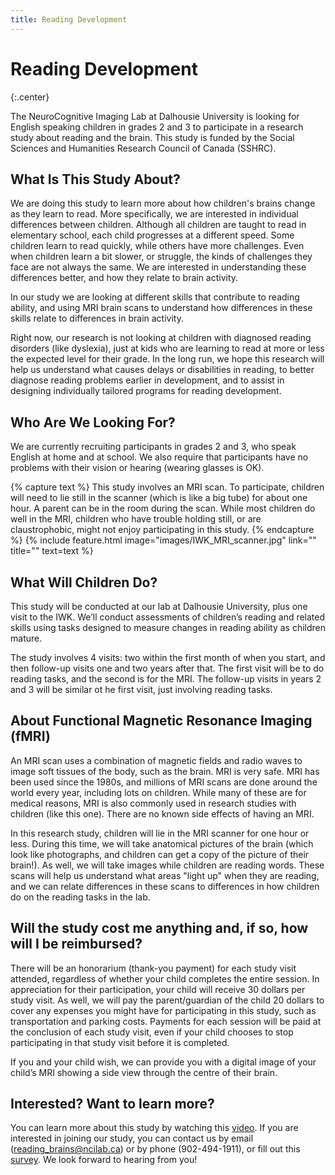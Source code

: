 ```yaml
---
title: Reading Development
---
```


# Reading Development
{:.center}

The NeuroCognitive Imaging Lab at Dalhousie University is looking for English speaking children in grades 2 and 3 to participate in a research study about reading and the brain. This study is funded by the Social Sciences and Humanities Research Council of Canada (SSHRC).

## What Is This Study About?
We are doing this study to learn more about how children's brains change as they learn to read. More specifically, we are interested in individual differences between children. Although all children are taught to read in elementary school, each child progresses at a different speed. Some children learn to read quickly, while others have more challenges. Even when children learn a bit slower, or struggle, the kinds of challenges they face are not always the same. We are interested in understanding these differences better, and how they relate to brain activity. 

In our study we are looking at different skills that contribute to reading ability, and using MRI brain scans to understand how differences in these skills relate to differences in brain activity. 

Right now, our research is not looking at children with diagnosed reading disorders (like dyslexia), just at kids who are learning to read at more or less the expected level for their grade. 
In the long run, we hope this research will help us understand what causes delays or disabilities in reading, to better diagnose reading problems earlier in development, and to assist in designing individually tailored programs for reading development.

## Who Are We Looking For?
We are currently recruiting participants in grades 2 and 3, who speak English at home and at school. We also require that participants have no problems with their vision or hearing (wearing glasses is OK). 

{% capture text %}
This study involves an MRI scan. To participate, children will need to lie still in the scanner (which is like a big tube) for about one hour. A parent can be in the room during the scan. While most children do well in the MRI, children who have trouble holding still, or are claustrophobic, might not enjoy participating in this study.
{% endcapture %}
{%
  include feature.html
  image="images/IWK_MRI_scanner.jpg"
  link=""
  title=""
  text=text
%}

## What Will Children Do?
This study will be conducted at our lab at Dalhousie University, plus one visit to the IWK. We’ll conduct assessments of children’s reading and related skills using tasks designed to measure changes in reading ability as children mature. 

The study involves 4 visits: two within the first month of when you start, and then follow-up visits one and two years after that. The first visit will be to do reading tasks, and the second is for the MRI. The follow-up visits in years 2 and 3 will be similar ot he first visit, just involving reading tasks.

## About Functional Magnetic Resonance Imaging (fMRI)
An MRI scan uses a combination of magnetic fields and radio waves to image soft tissues of the body, such as the brain. MRI is very safe. MRI has been used since the 1980s, and millions of MRI scans are done around the world every year, including lots on children. While many of these are for medical reasons, MRI is also commonly used in research studies with children (like this one). There are no known side effects of having an MRI. 

In this research study, children will lie in the MRI scanner for one hour or less. During this time, we will take anatomical pictures of the brain (which look like photographs, and children can get a copy of the picture of their brain!). As well, we will take images while children are reading words. These scans will help us understand what areas "light up" when they are reading, and we can relate differences in these scans to differences in how children do on the reading tasks in the lab. 

## Will the study cost me anything and, if so, how will I be reimbursed?
There will be an honorarium (thank-you payment) for each study visit attended, regardless of whether your child completes the entire session. In appreciation for their participation, your child will receive 30 dollars per study visit. As well, we will pay the parent/guardian of the child 20 dollars to cover any expenses you might have for participating in this study, such as transportation and parking costs. Payments for each session will be paid at the conclusion of each study visit, even if your child chooses to stop participating in that study visit before it is completed.

If you and your child wish, we can provide you with a digital image of your child’s MRI showing a side view through the centre of their brain.

## Interested? Want to learn more?
You can learn more about this study by watching this [video](https://youtu.be/2Ic7_4nDfz8). If you are interested in joining our study, you can contact us by email (reading_brains@ncilab.ca) or by phone (902-494-1911), or fill out this [survey](What-Makes-a-Skilled-Reader-recruitment-survey). We look forward to hearing from you!
